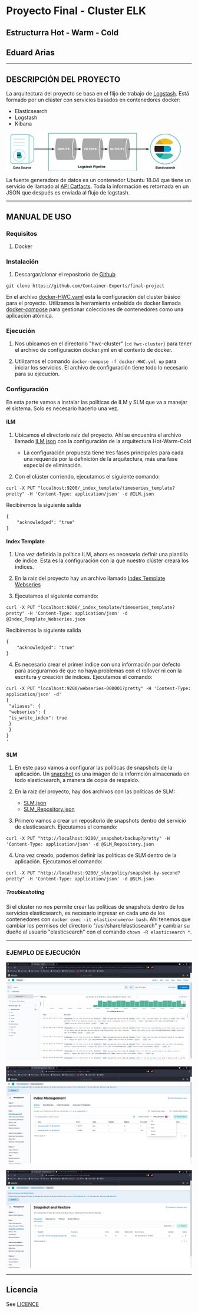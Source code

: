 # Proyecto Final - Cluster ELK

## Estructurra Hot - Warm - Cold


## Eduard Arias

---

## **DESCRIPCIÓN DEL PROYECTO**

La arquitectura del proyecto se basa en el flijo de trabajo de [Logstash](https://www.elastic.co/logstash/). Está formado por un clúster con servicios basados en contenedores docker:

* Elasticsearch
* Logstash
* Kibana

![Logstash pipeline](./img/logstash-pipeline.png)


La fuente generadora de datos es un contenedor Ubuntu 18.04 que tiene un servicio de llamado al [API Catfacts](https://catfact.ninja/fact). Toda la información es retornada en un JSON que después es enviada al flujo de logstash.


---


## **MANUAL DE USO**

### Requisitos

1. Docker


### Instalación


1. Descargar/clonar el repositorio de [Github](https://github.com/Container-Experts/final-project)

```
git clone https://github.com/Container-Experts/final-project
```

En el archivo [docker-HWC.yaml](./hwc_cluster-bck/docker-HWC.yml) está la configuración del cluster básico para el proyecto. Utilizamos la herramienta enbebida de docker llamada [docker-compose](https://docs.docker.com/compose/) para gestionar colecciones de contenedores como una aplicación atómica.


### Ejecución

1. Nos ubicamos en el directorio "hwc-cluster" (`cd hwc-cluster`) para tener el archivo de configuración docker.yml en el contexto de docker. 

2. Utilizamos el comando `docker-compose -f docker-HWC.yml up` para iniciar los servicios. El archivo de configuración tiene todo lo necesario para su ejecución.

### Configuración

En esta parte vamos a instalar las políticas de ILM y SLM que va a manejar el sistema. Solo es necesario hacerlo una vez.

#### ILM

1. Ubicamos el directorio raíz del proyecto. Ahí se encuentra el archivo llamado [ILM.json](./ILM.json) con la configuración de la arquitectura Hot-Warm-Cold
	* La configuración propuesta tiene tres fases principales para cada una requerida por la definición de la arquitectura, más una fase especial de eliminación.
	
2. Con el clúster corriendo, ejecutamos el siguiente comando: 

```
curl -X PUT "localhost:9200/_index_template/timeseries_template?pretty" -H 'Content-Type: application/json' -d @ILM.json
```

Recibiremos la siguiente salida

```
{
	"acknowledged": "true"
}
```


#### Index Template

1. Una vez definida la política ILM, ahora es necesario definir una plantilla de índice. Esta es la configuración con la que nuestro clúster creará los índices.

2. En la raíz del proyecto hay un archivo llamado [Index Template Webseries](./Index_Template_Webseries.json)

3. Ejecutamos el siguiente comando:

```
curl -X PUT "localhost:9200/_index_template/timeseries_template?pretty" -H 'Content-Type: application/json' -d @Index_Template_Webseries.json
```

Recibiremos la siguiente salida

```
{
	"acknowledged": "true"
}
```


4. Es necesario crear el primer índice con una información por defecto para asegurarnos de que no haya problemas con el rollover ni con la escritura y creación de índices. Ejecutamos el comando:

```
curl -X PUT "localhost:9200/webseries-000001?pretty" -H 'Content-Type: application/json' -d'
{
 "aliases": {
 "webseries": {
 "is_write_index": true
 }
 }
}
'
```


#### SLM

1. En este paso vamos a configurar las políticas de snapshots de la aplicación. Un [snapshot](https://www.elastic.co/guide/en/elasticsearch/reference/current/snapshot-restore.html) es una imágen de la informción almacenada en todo elasticsearch, a manera de copia de respaldo. 

2. En la raíz del proyecto, hay dos archivos con las políticas de SLM: 
	* [SLM.json](./SLM.json)
	* [SLM_Repository.json](./SLM_Repository.json)
	
3. Primero vamos a crear un repositorio de snapshots dentro del servicio de elasticsearch. Ejecutamos el comando:

```
curl -X PUT "http://localhost:9200/_snapshot/backup?pretty" -H 'Content-Type: application/json' -d @SLM_Repository.json
```

4. Una vez creado, podemos definir las políticas de SLM dentro de la aplicación. Ejecutamos el comando:

```
curl -X PUT "http://localhost:9200/_slm/policy/snapshot-by-second?pretty" -H 'Content-Type: application/json' -d @SLM.json
```

##### Troubleshoting

Si el clúster no nos permite crear las políticas de snapshots dentro de los servicios elasticsearch, es necesario ingresar en cada uno de los contenedores con `docker exec -it elastic<numero> bash`. Ahí tenemos que cambiar los permisos del directorio "/usr/share/elasticsearch" y cambiar su dueño al usuario "elasticsearch" con el comando `chown -R elasticsearch *`.

---

### **EJEMPLO DE EJECUCIÓN**

![Ejecución](./img/ejecucion.png)

![Índices HWC](./img/indices.png)

![SLM](./img/slm.png)


---

## Licencia

See [LICENCE](./LICENCE)
